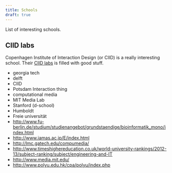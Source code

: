 ```yaml
---
title: Schools
draft: true
---
```


List of interesting schools.

## CIID labs

Copenhagen Institute of Interaction Design (or CIID) is a really interesting school. Their [CIID labs](http://labs.ciid.dk/) is filled with good stuff.

- georgia tech
- delft
- CIID
- Potsdam Interaction thing
- computational media
- MIT Media Lab
- Stanford (d-school)
- Humboldt
- Freie universität
- http://www.fu-berlin.de/studium/studienangebot/grundstaendige/bioinformatik_mono/index.html
- http://www.iamas.ac.jp/E/index.html
- http://lmc.gatech.edu/compumedia/
- http://www.timeshighereducation.co.uk/world-university-rankings/2012-13/subject-ranking/subject/engineering-and-IT
- http://www.media.mit.edu/
- http://www.polyu.edu.hk/cpa/polyu/index.php

